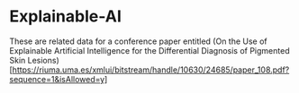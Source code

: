 # Explainable-AI

These are related data for a conference paper entitled (On the Use of Explainable Artificial Intelligence for the Differential Diagnosis of Pigmented Skin Lesions)   
[https://riuma.uma.es/xmlui/bitstream/handle/10630/24685/paper_108.pdf?sequence=1&isAllowed=y]
